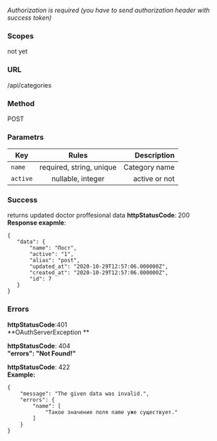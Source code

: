 _Authorization is required (you have to send authorization  header with success token)_<br/>

### Scopes
not yet

### URL
/api/categories

### Method
POST

### Parametrs
| Key          | Rules                     | Description       |
| -------------|:-------------------------:| -----------------:|
| `name`       | required, string, unique  | Category name     |
| `active`     | nullable, integer         | active or not     |


### Success
returns updated doctor proffesional data
**httpStatusCode**: 200<br/>
**Response exapmle**:<br/>
 ```
{
    "data": {
        "name": "Пост",
        "active": "1",
        "alias": "post",
        "updated_at": "2020-10-29T12:57:06.000000Z",
        "created_at": "2020-10-29T12:57:06.000000Z",
        "id": 7
    }
}
```

### Errors
**httpStatusCode**:401<br/>
**OAuthServerException **

**httpStatusCode**: 404<br/>
**"errors": "Not Found!"**

**httpStatusCode**: 422<br/>
**Example:**
```
{
    "message": "The given data was invalid.",
    "errors": {
        "name": [
            "Такое значение поля name уже существует."
        ]
    }
}
```

